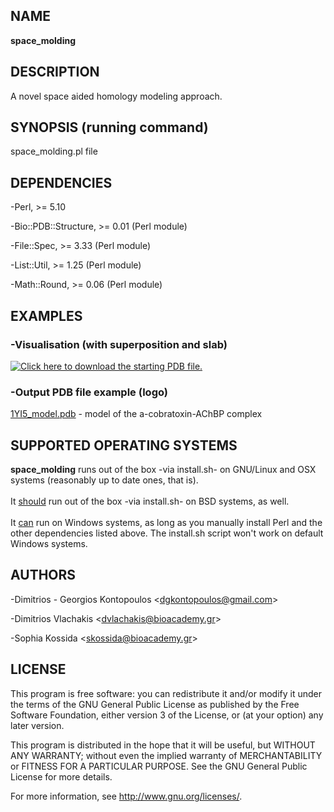 ## NAME

__space\_molding__

## DESCRIPTION

A novel space aided homology modeling approach.

## SYNOPSIS (running command)

space\_molding.pl file

## DEPENDENCIES

\-Perl, >= 5.10

\-Bio::PDB::Structure, >= 0.01 (Perl module)

\-File::Spec, >= 3.33 (Perl module)

\-List::Util, >= 1.25 (Perl module)

\-Math::Round, >= 0.06 (Perl module)

## EXAMPLES

### -Visualisation (with superposition and slab)

<a href= 'https://github.com/dgkontopoulos/space_molding/raw/gh-pages/examples/S3T_ideal.pdb'><img src='http://ubuntuone.com/7XA2zt84KmV6rv6TJ1oo5o' title = 'Click here to download the starting PDB file.'></a>

### -Output PDB file example (logo)

<a href='https://github.com/dgkontopoulos/space_molding/raw/gh-pages/examples/1YI5_model.pdb'>1YI5_model.pdb</a> - model of the a-cobratoxin-AChBP complex</p>

## SUPPORTED OPERATING SYSTEMS

<b>space_molding</b> runs out of the box -via install.sh- on GNU/Linux and OSX systems (reasonably up to date ones, that is).
<br><br>It <u>should</u> run out of the box -via install.sh- on BSD systems, as well.
<br><br>It <u>can</u> run on Windows systems, as long as you manually install Perl and the other dependencies listed above.
The install.sh script won't work on default Windows systems.

## AUTHORS

\-Dimitrios - Georgios Kontopoulos <<dgkontopoulos@gmail.com>>

\-Dimitrios Vlachakis <<dvlachakis@bioacademy.gr>>

\-Sophia Kossida <<skossida@bioacademy.gr>>

## LICENSE

This program is free software: you can redistribute it 
and/or modify it under the terms of the GNU General 
Public License as published by the Free Software 
Foundation, either version 3 of the License, or (at your 
option) any later version.

This program is distributed in the hope that it will be useful,
but WITHOUT ANY WARRANTY; without even the implied warranty of
MERCHANTABILITY or FITNESS FOR A PARTICULAR PURPOSE.  See the
GNU General Public License for more details.

For more information, see
<a href="http://www.gnu.org/licenses/" style="text-decoration:none">
http://www.gnu.org/licenses/<a>.
